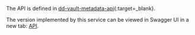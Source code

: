 The API is defined in [dd-vault-metadata-api](https://github.com/DANS-KNAW/dd-vault-metadata-api){:target=_blank}.

The version implemented by this service can be viewed in Swagger UI in a new tab: <a href="../swagger-ui/" target="__blank">API</a>.

